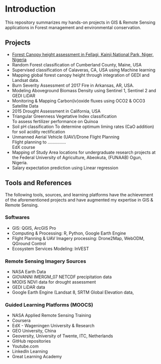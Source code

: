 # Introduction
This repository summarizes my hands-on projects in GIS & Remote Sensing applications in Forest management and environmental conservation.
## Projects
- [Forest Canopy height assessment in Fellagi, Kainji National Park, Niger, Nigeria](salary-prediction.ipynb)
- Random Forest classification of Cumberland County, Maine, USA
- Supervised classification of Calaveras, CA, USA using Machine learning
- Mapping global forest canopy height through integration of GEDI and Landsat data.
- Burn Severity Assessment of 2017 Fire in Arkansas, AR, USA.
- Modeling Aboveground Biomass Density using Sentinel 1, Sentinel 2 and GEDI LiDAR
- Monitoring & Mapping Carbon(iv)oxide fluxes using OCO2 & OCO3 Satellite Data
- 2015 Drought Assessment in California, USA
- Triangular Greenness Vegetative Index classification <br> To assess fertilizer performance on Quinoa
- Soil pH classification
  To determine optimum liming rates (CaO addition) for soil acidity rectification
- Unmanned Aerial Vehicle (UAV)/Drone Flight Planning<br>
Flight planning to ...............<br>
EdX course
- Mapping of Study Area locations for undergraduate research projects at the Federal University of Agriculture, Abeokuta, (FUNAAB) Ogun, Nigeria.
- Salary expectation prediction using Linear regression

## Tools and References
The following tools, sources, and learning platforms have the achievement of the aforementioned projects and have augmented my expertise in GIS & Remote Sensing.
### Softwares
- GIS: QGIS, ArcGIS Pro
- Computing & Processing: R, Python, Google Earth Engine
- Flight Planning & UAV Imagery processing: Drone2Map, WebODM, QGround Control
- Ecosystem Services Modeling: InVEST
  
### Remote Sensing Imagery Sources
- NASA Earth Data
- GIOVANNI IMERGM_07 NETCDF precipitation data
- MODIS NDVI data for drought assessment
- GEDI LiDAR data
- Google Earth Engine (Landsat 8, SRTM Global Elevation data,

### Guided Learning Platforms (MOOCS)
- NASA Applied Remote Sensing Training
- Coursera
- EdX - Wageningen University & Research
- GEO University, China
- Geoversity, University of Twente, ITC, Netherlands
- GitHub repositories
- Youtube.com
- LinkedIn Learning
- Great Learning Academy
  


